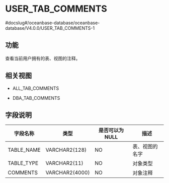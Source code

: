 USER_TAB_COMMENTS 
======================================
#docslug#/oceanbase-database/oceanbase-database/V4.0.0/USER_TAB_COMMENTS-1


功能 
-----------

查看当前用户拥有的表、视图的注释。

相关视图 
-------------

* ALL_TAB_COMMENTS

  

* DBA_TAB_COMMENTS

  




字段说明 
-------------



|  **字段名称**  |     **类型**     | **是否可以为 NULL** | **描述**  |
|------------|----------------|----------------|---------|
| TABLE_NAME | VARCHAR2(128)  | NO             | 表、视图的名字 |
| TABLE_TYPE | VARCHAR2(11)   | NO             | 对象类型    |
| COMMENTS   | VARCHAR2(4000) | NO             | 对象注释    |



